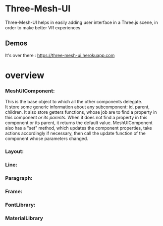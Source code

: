 # Three-Mesh-UI
Three-Mesh-UI helps in easily adding user interface in a Three.js scene, in order to make better VR experiences

## Demos
It's over there : https://three-mesh-ui.herokuapp.com

# overview

### MeshUIComponent:
This is the base object to which all the other components delegate.  
It store some generic information about any subcomponent: id, parent, children.
It also store getters functions, whose job are to find a property in this component *or its parents.* When it does not find a property in this component or its parent, it returns the default value. MeshUIComponent also has a "set" method, which updates the component properties, take actions accordingly if necessary, then call the update function of the component whose parameters changed.

### Layout:

### Line:

### Paragraph:

### Frame:

### FontLibrary:

### MaterialLibrary

